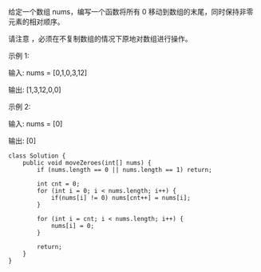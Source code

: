 给定一个数组 nums，编写一个函数将所有 0 移动到数组的末尾，同时保持非零元素的相对顺序。

请注意 ，必须在不复制数组的情况下原地对数组进行操作。

 

示例 1:

输入: nums = [0,1,0,3,12]

输出: [1,3,12,0,0]

示例 2:

输入: nums = [0]

输出: [0]

```
class Solution {
    public void moveZeroes(int[] nums) {
        if (nums.length == 0 || nums.length == 1) return;

        int cnt = 0;
        for (int i = 0; i < nums.length; i++) {
            if(nums[i] != 0) nums[cnt++] = nums[i];
        }

        for (int i = cnt; i < nums.length; i++) {
            nums[i] = 0;
        }

        return;
    }
}
```

